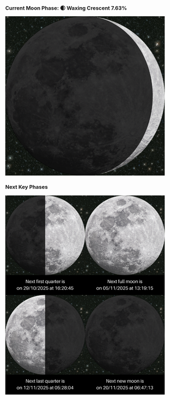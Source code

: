 ### Current Moon Phase: 🌒 Waxing Crescent 7.63%
![Moon Phase](moonphase.png)
### Next Key Phases
![Gallery](gallery.png)
